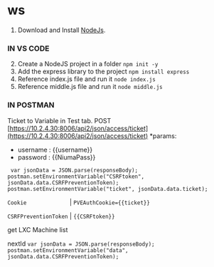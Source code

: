 # ws

1. Download and Install [NodeJs](https://nodejs.org/en/download).

### IN VS CODE

2. Create a NodeJS project in a folder `npm init -y`
3. Add the express library to the project `npm install express`
4. Reference index.js file and run it `node index.js`
5. Reference middle.js file and run it `node middle.js`

### IN POSTMAN
Ticket to Variable in Test tab.
POST [https://10.2.4.30:8006/api2/json/access/ticket](https://10.2.4.30:8006/api2/json/access/ticket)
*params:
 * username : {{username}}
 * password : {{NiumaPass}}

 ` var jsonData = JSON.parse(responseBody); postman.setEnvironmentVariable("CSRFtoken", jsonData.data.CSRFPreventionToken); postman.setEnvironmentVariable("ticket", jsonData.data.ticket);`

 `Cookie             ` | `PVEAuthCookie={{ticket}}`
 
 `CSRFPreventionToken` | `{{CSRFtoken}}           ` 

get LXC Machine list



nextId
`var jsonData = JSON.parse(responseBody);
postman.setEnvironmentVariable("data", jsonData.data.CSRFPreventionToken);`


